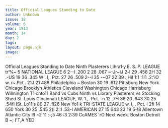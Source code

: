 ```yaml
---
title: Official Leagues Standing to Date
author: Unknown
issue: 18
volume: 6
year: 1913
month: 14
day: 2
tags:
layout: page.njk
image:
---
```

Official Leagues Standing to Date        Ninth Plasterers I,ihra1·y   E. S. P. LEAGUE   tr13⁄4~·5   NATIONAL LEAGUE   6 2--l .200 2 28 .067   ~-Jr~iJ 2-l 29 .458 2H 32 .-US 19 36 .345   W . I,. Pct. 27 26 .509 2--l 35 -~07 22 39 .,HiI 1:1 :1!1 .2:'iO   w. r~.Pct . 21J 21 488   Philadelphia ~ Boston   30 19 .612 Pittsburg   New York Chicago Brooklyn   Athletics Cleveland Washington Chicago   Harrisburg Wilmington T1·cnto11   Band vs Cubs Ninth vs Library Plasterers vs Stocking Shed   St. Louis Cincinnati   LEAGUF,   W. 1.,. Pct.   -n 12 .7H   36 20 .643   30 25 .54fi ISt. Lo11is 80 27 .fl26 New Yo1·k   TRI-STATE LEAGUE   w. I, . Pct. I   2fi 14 650 York   30 25 .545 2(i 2::l .53-l   AMERICAN   27 15 643 23 19 5-!8   Allentown Atlantic City   l!l ~2 11 :-;5   46 :3   2:39   CcAMES 'rO   Next week.   Boston Detroit   B ~; I'T,A YED   
